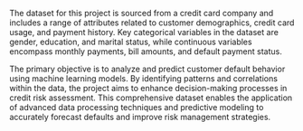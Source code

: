 The dataset for this project is sourced from a credit card company and includes a range of attributes related to customer demographics, credit card usage, and payment history. Key categorical variables in the dataset are gender, education, and marital status, while continuous variables encompass monthly payments, bill amounts, and default payment status.

The primary objective is to analyze and predict customer default behavior using machine learning models. By identifying patterns and correlations within the data, the project aims to enhance decision-making processes in credit risk assessment. This comprehensive dataset enables the application of advanced data processing techniques and predictive modeling to accurately forecast defaults and improve risk management strategies.

